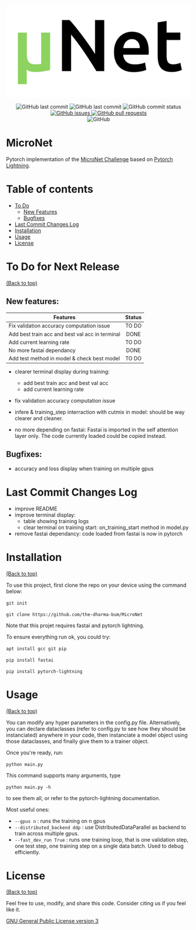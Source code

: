 <!--
+----------------------------------------------------------------------------------------------------+
|                                                                                                    |
|                                            BANNER & SHIELD                                         |
|                                                                                                    |
+----------------------------------------------------------------------------------------------------+
 -->


![](./micronet.png)

<p align="center">
    <!-- Last Master Commit-->
    <img src="https://img.shields.io/github/last-commit/the-dharma-bum/MicroNet?label=last%20master%20commit&style=flat-square"
         alt="GitHub last commit">
        <!-- Last Commit-->
    <img src="https://img.shields.io/github/last-commit/the-dharma-bum/MicroNet/improve_logging?style=flat-square"
         alt="GitHub last commit">
    <!-- Commit Status -->
    <img src="https://img.shields.io/github/commit-status/the-dharma-bum/MicroNet/improve_logging/0c8c2d6e5363b479344983c564c6dcc27834390a?style=flat-square"
         alt="GitHub commit status">
    <br>
    <!-- Issues -->
    <a href="https://github.com/the-dharma-bum/MicroNet/issues">
    <img src="https://img.shields.io/github/issues/the-dharma-bum/MicroNet?style=flat-square"
         alt="GitHub issues">
    <!-- Pull Requests -->
    <a href="https://github.com/the-dharma-bum/MicroNet/pulls">
    <img src="https://img.shields.io/github/issues-pr/the-dharma-bum/MicroNet?color=blue&style=flat-square"
         alt="GitHub pull requests"></a>
    <br>
    <!-- Licence -->
    <img alt="GitHub" src="https://img.shields.io/github/license/navendu-pottekkat/nsfw-filter?style=flat-square&color=yellow">
</p>

<!--
+----------------------------------------------------------------------------------------------------+
|                                                                                                    |
|                                               MAIN TITLE                                           |
|                                                                                                    |
+----------------------------------------------------------------------------------------------------+
 -->

# MicroNet

Pytorch implementation of the [MicroNet Challenge](https://micronet-challenge.github.io/) based on [Pytorch Lightning](https://github.com/PyTorchLightning/pytorch-lightning).


<!--
+----------------------------------------------------------------------------------------------------+
|                                                                                                    |
|                                          TABLE OF CONTENTS                                         |
|                                                                                                    |
+----------------------------------------------------------------------------------------------------+
 -->

# Table of contents

- [To Do](#to-do-for-next-release)
     - [New Features](#new-features)
     - [Bugfixes](#bugfixes)
- [Last Commit Changes Log](#last-commit-changes-log)
- [Installation](#installation)
- [Usage](#usage)
- [License](#license)


<!--
+----------------------------------------------------------------------------------------------------+
|                                                                                                    |
|                                                  TO DO                                             |
|                                                                                                    |
+----------------------------------------------------------------------------------------------------+
 -->


# To Do for Next Release
[(Back to top)](#table-of-contents)

## New features:

| Features                                                 |      Status      |
|----------------------------------------------------------|:----------------:|
| Fix validation accuracy computation issue                |  TO DO           |
| Add best train acc and best val acc in terminal          |  DONE            |
| Add current learning rate                                |  TO DO           |
| No more fastai dependancy                                |  DONE            |
| Add test method in model & check best model              |  TO DO           |

- clearer terminal display during training:
    - add best train acc and best val acc
    - add current learning rate

- fix validation accuracy computation issue

- infere & training_step interraction with cutmix in model:
     should be way clearer and cleaner.

- no more depending on fastai:
     Fastai is imported in the self attention layer only.
     The code currently loaded could be copied instead. 


## Bugfixes:

- accuracy and loss display when training on multiple gpus


<!--
+----------------------------------------------------------------------------------------------------+
|                                                                                                    |
|                                              CHANGES LOG                                           |
|                                                                                                    |
+----------------------------------------------------------------------------------------------------+
 -->


# Last Commit Changes Log

- improve README
- improve terminal display:
     - table showing training logs
     - clear terminal on training start:
          on_training_start method in model.py
- remove fastai dependancy:
     code loaded from fastai is now in pytorch


<!--
+----------------------------------------------------------------------------------------------------+
|                                                                                                    |
|                                              INSTALLATION                                          |
|                                                                                                    |
+----------------------------------------------------------------------------------------------------+
 -->

# Installation
[(Back to top)](#table-of-contents)

To use this project, first clone the repo on your device using the command below:

```git init```

```git clone https://github.com/the-dharma-bum/MicroNet```

Note that this projet requires fastai and pytorch lightning. 

To ensure everything run ok, you could try:

```apt install gcc git pip```

```pip install fastai```

```pip install pytorch-lightning```


<!--
+----------------------------------------------------------------------------------------------------+
|                                                                                                    |
|                                                 USAGE                                              |
|                                                                                                    |
+----------------------------------------------------------------------------------------------------+
 -->

# Usage
[(Back to top)](#table-of-contents)

You can modify any hyper parameters in the config.py file. 
Alternatively, you can declare dataclasses (refer to config.py to see how they should be instanciated) anywhere in your code, then instanciate a model object using those dataclasses, and finally give them to a trainer object. 

Once you're ready, run:

```python main.py ```

This command supports many arguments, type 

```python main.py -h ```

to see them all, or refer to the pytorch-lightning documentation.

Most useful ones:

- ```--gpus n``` : runs the training on n gpus
- ```--distributed_backend ddp``` : use DistributedDataParallel as backend to train across multiple gpus.
- ```--fast_dev_run True``` : runs one training loop, that is one validation step, one test step, one training step on a single data batch. Used to debug efficiently. 


<!--
+----------------------------------------------------------------------------------------------------+
|                                                                                                    |
|                                                LICENSE                                             |
|                                                                                                    |
+----------------------------------------------------------------------------------------------------+
 -->

# License
[(Back to top)](#table-of-contents)

Feel free to use, modify, and share this code.
Consider citing us if you feel like it.

[GNU General Public License version 3](https://opensource.org/licenses/GPL-3.0)





